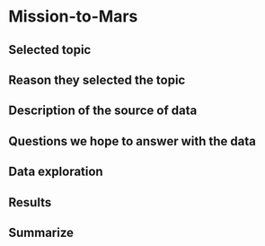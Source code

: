 # Mission-to-Mars

## Selected topic

## Reason they selected the topic

## Description of the source of data

## Questions we hope to answer with the data

## Data exploration

## Results 

## Summarize
